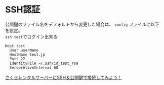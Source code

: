 # SSH認証

公開鍵のファイル名をデフォルトから変更した場合は、 `config` ファイルに以下を設定。  
`ssh test`でログイン出来る

```
Host test
  User userName
  HostName test.jp
  Port 22
  IdentityFile ~/.ssh/id_test_rsa
  ServerAliveInterval 60
```

[さくらレンタルサーバーにSSH＆公開鍵で接続してみよう！](http://vdeep.net/sakura-ssh)

